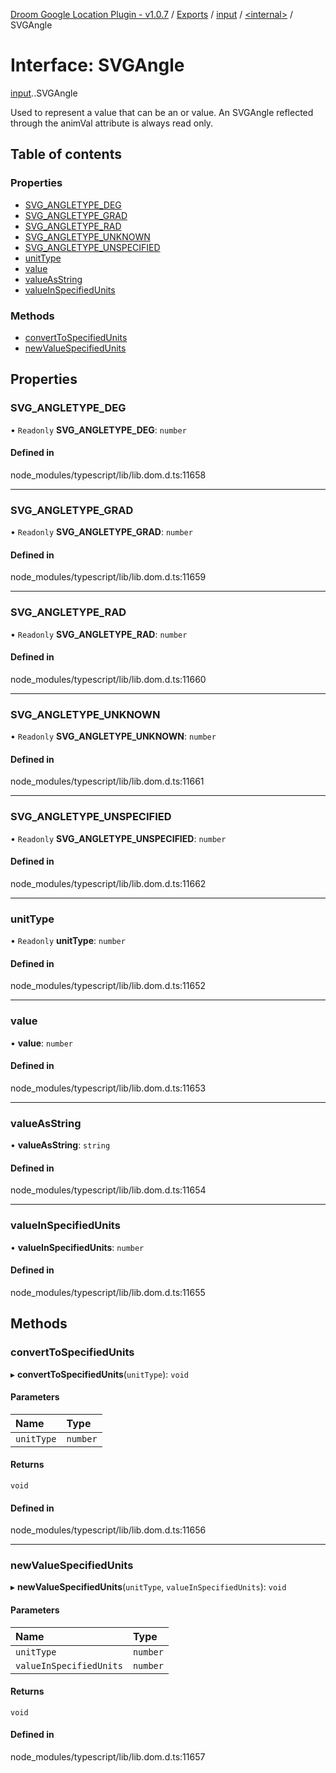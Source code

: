 [Droom Google Location Plugin - v1.0.7](../README.md) / [Exports](../modules.md) / [input](../modules/input.md) / [<internal\>](../modules/input._internal_.md) / SVGAngle

# Interface: SVGAngle

[input](../modules/input.md).[<internal>](../modules/input._internal_.md).SVGAngle

Used to represent a value that can be an <angle> or <number> value. An SVGAngle reflected through the animVal attribute is always read only.

## Table of contents

### Properties

- [SVG\_ANGLETYPE\_DEG](input._internal_.SVGAngle.md#svg_angletype_deg)
- [SVG\_ANGLETYPE\_GRAD](input._internal_.SVGAngle.md#svg_angletype_grad)
- [SVG\_ANGLETYPE\_RAD](input._internal_.SVGAngle.md#svg_angletype_rad)
- [SVG\_ANGLETYPE\_UNKNOWN](input._internal_.SVGAngle.md#svg_angletype_unknown)
- [SVG\_ANGLETYPE\_UNSPECIFIED](input._internal_.SVGAngle.md#svg_angletype_unspecified)
- [unitType](input._internal_.SVGAngle.md#unittype)
- [value](input._internal_.SVGAngle.md#value)
- [valueAsString](input._internal_.SVGAngle.md#valueasstring)
- [valueInSpecifiedUnits](input._internal_.SVGAngle.md#valueinspecifiedunits)

### Methods

- [convertToSpecifiedUnits](input._internal_.SVGAngle.md#converttospecifiedunits)
- [newValueSpecifiedUnits](input._internal_.SVGAngle.md#newvaluespecifiedunits)

## Properties

### SVG\_ANGLETYPE\_DEG

• `Readonly` **SVG\_ANGLETYPE\_DEG**: `number`

#### Defined in

node_modules/typescript/lib/lib.dom.d.ts:11658

___

### SVG\_ANGLETYPE\_GRAD

• `Readonly` **SVG\_ANGLETYPE\_GRAD**: `number`

#### Defined in

node_modules/typescript/lib/lib.dom.d.ts:11659

___

### SVG\_ANGLETYPE\_RAD

• `Readonly` **SVG\_ANGLETYPE\_RAD**: `number`

#### Defined in

node_modules/typescript/lib/lib.dom.d.ts:11660

___

### SVG\_ANGLETYPE\_UNKNOWN

• `Readonly` **SVG\_ANGLETYPE\_UNKNOWN**: `number`

#### Defined in

node_modules/typescript/lib/lib.dom.d.ts:11661

___

### SVG\_ANGLETYPE\_UNSPECIFIED

• `Readonly` **SVG\_ANGLETYPE\_UNSPECIFIED**: `number`

#### Defined in

node_modules/typescript/lib/lib.dom.d.ts:11662

___

### unitType

• `Readonly` **unitType**: `number`

#### Defined in

node_modules/typescript/lib/lib.dom.d.ts:11652

___

### value

• **value**: `number`

#### Defined in

node_modules/typescript/lib/lib.dom.d.ts:11653

___

### valueAsString

• **valueAsString**: `string`

#### Defined in

node_modules/typescript/lib/lib.dom.d.ts:11654

___

### valueInSpecifiedUnits

• **valueInSpecifiedUnits**: `number`

#### Defined in

node_modules/typescript/lib/lib.dom.d.ts:11655

## Methods

### convertToSpecifiedUnits

▸ **convertToSpecifiedUnits**(`unitType`): `void`

#### Parameters

| Name | Type |
| :------ | :------ |
| `unitType` | `number` |

#### Returns

`void`

#### Defined in

node_modules/typescript/lib/lib.dom.d.ts:11656

___

### newValueSpecifiedUnits

▸ **newValueSpecifiedUnits**(`unitType`, `valueInSpecifiedUnits`): `void`

#### Parameters

| Name | Type |
| :------ | :------ |
| `unitType` | `number` |
| `valueInSpecifiedUnits` | `number` |

#### Returns

`void`

#### Defined in

node_modules/typescript/lib/lib.dom.d.ts:11657
